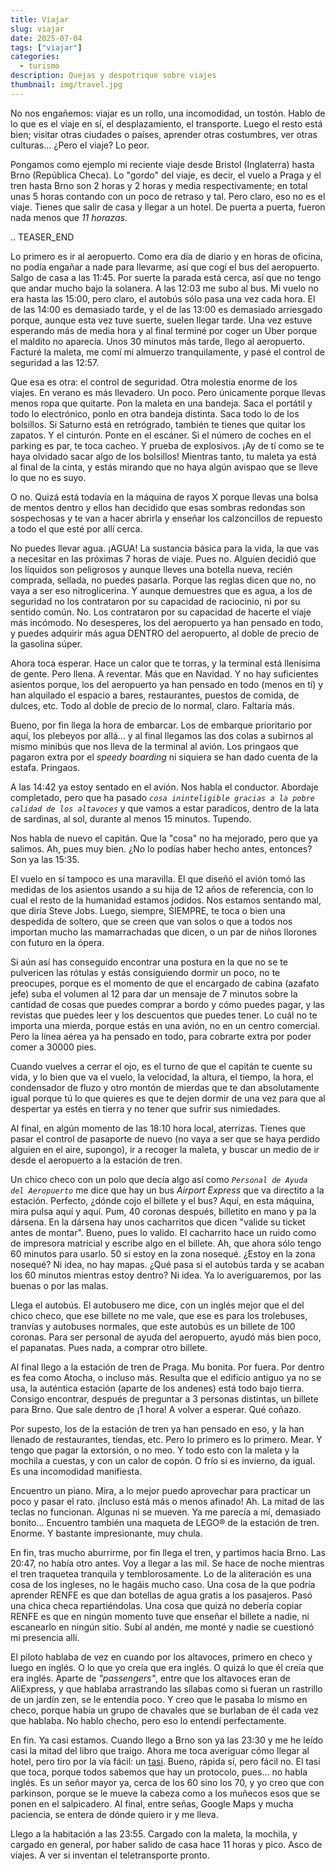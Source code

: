 ```yaml
---
title: Viajar
slug: viajar
date: 2025-07-04
tags: ["viajar"]
categories:
  - turismo
description: Quejas y despotrique sobre viajes
thumbnail: img/travel.jpg
---
```


No nos engañemos: viajar es un rollo, una incomodidad, un
tostón. Hablo de lo que es el viaje en sí, el desplazamiento, el
transporte. Luego el resto está bien; visitar otras ciudades o países,
aprender otras costumbres, ver otras culturas… ¿Pero el viaje? Lo
peor.

Pongamos como ejemplo mi reciente viaje desde Bristol (Inglaterra)
hasta Brno (República Checa). Lo "gordo" del viaje, es decir, el vuelo
a Praga y el tren hasta Brno son 2 horas y 2 horas y media
respectivamente; en total unas 5 horas contando con un poco de retraso
y tal. Pero claro, eso no es el viaje. Tienes que salir de casa y
llegar a un hotel. De puerta a puerta, fueron nada menos que *11
horazas*.

.. TEASER_END


Lo primero es ir al aeropuerto. Como era día de diario y en horas de
oficina, no podía engañar a nade para llevarme, así que cogí el bus
del aeropuerto. Salgo de casa a las 11:45. Por suerte la parada está
cerca, así que no tengo que andar mucho bajo la solanera. A las 12:03
me subo al bus. Mi vuelo no era hasta las 15:00, pero claro, el
autobús sólo pasa una vez cada hora. El de las 14:00 es demasiado
tarde, y el de las 13:00 es demasiado arriesgado porque, aunque esta
vez tuve suerte, suelen llegar tarde. Una vez estuve esperando más de
media hora y al final terminé por coger un Uber porque el maldito no
aparecía. Unos 30 minutos más tarde, llego al aeropuerto. Facturé la
maleta, me comí mi almuerzo tranquilamente, y pasé el control de
seguridad a las 12:57.

Que esa es otra: el control de seguridad. Otra molestia enorme de los
viajes. En verano es más llevadero. Un poco. Pero únicamente porque
llevas menos ropa que quitarte. Pon la maleta en una bandeja. Saca el
portátil y todo lo electrónico, ponlo en otra bandeja distinta. Saca
todo lo de los bolsillos. Si Saturno está en retrógrado, también te
tienes que quitar los zapatos. Y el cinturón. Ponte en el escáner. Si
el número de coches en el parking es par, te toca cacheo. Y prueba de
explosivos. ¡Ay de tí como se te haya olvidado sacar algo de los
bolsillos! Mientras tanto, tu maleta ya está al final de la cinta, y
estás mirando que no haya algún avispao que se lleve lo que no es
suyo.

O no. Quizá está todavía en la máquina de rayos X porque llevas una
bolsa de mentos dentro y ellos han decidido que esas sombras redondas
son sospechosas y te van a hacer abrirla y enseñar los calzoncillos de
repuesto a todo el que esté por allí cerca.

No puedes llevar agua. ¡AGUA! La sustancia básica para la vida, la que
vas a necesitar en las próximas 7 horas de viaje. Pues no. Alguien
decidió que los líquidos son peligrosos y aunque lleves una botella
nueva, recién comprada, sellada, no puedes pasarla. Porque las reglas
dicen que no, no vaya a ser eso nitroglicerina. Y aunque demuestres
que es agua, a los de seguridad no los contrataron por su capacidad de
raciocinio, ni por su sentido común. No. Los contrataron por su
capacidad de hacerte el viaje más incómodo. No desesperes, los del
aeropuerto ya han pensado en todo, y puedes adquirir más agua DENTRO
del aeropuerto, al doble de precio de la gasolina súper.

Ahora toca esperar. Hace un calor que te torras, y la terminal está
llenísima de gente. Pero llena. A reventar. Más que en Navidad. Y no
hay suficientes asientos porque, los del aeropuerto ya han pensado en
todo (menos en tí) y han alquilado el espacio a bares, restaurantes,
puestos de comida, de dulces, etc. Todo al doble de precio de lo
normal, claro. Faltaría más.

Bueno, por fin llega la hora de embarcar. Los de embarque prioritario
por aquí, los plebeyos por allá… y al final llegamos las dos colas a
subirnos al mismo minibús que nos lleva de la terminal al avión. Los
pringaos que pagaron extra por el _speedy boarding_ ni siquiera se han
dado cuenta de la estafa. Pringaos.

A las 14:42 ya estoy sentado en el avíón. Nos habla el
conductor. Abordaje completado, pero que ha pasado _`cosa ininteligible
gracias a la pobre calidad de los altavoces`_ y que vamos a estar
paradicos, dentro de la lata de sardinas, al sol, durante al menos 15
minutos. Tupendo.

Nos habla de nuevo el capitán. Que la "cosa" no ha mejorado, pero que
ya salimos. Ah, pues muy bien. ¿No lo podías haber hecho antes,
entonces? Son ya las 15:35.

El vuelo en sí tampoco es una maravilla. El que diseñó el avión tomó
las medidas de los asientos usando a su hija de 12 años de referencia,
con lo cual el resto de la humanidad estamos jodidos. Nos estamos
sentando mal, que diría Steve Jobs. Luego, siempre, SIEMPRE, te toca o
bien una despedida de soltero, que se creen que van solos o que a
todos nos importan mucho las mamarrachadas que dicen, o un par de
niños llorones con futuro en la ópera.

Si aún así has conseguido encontrar una postura en la que no se te
pulvericen las rótulas y estás consiguiendo dormir un poco, no te
preocupes, porque es el momento de que el encargado de cabina (azafato
jefe) suba el volumen al 12 para dar un mensaje de 7 minutos sobre la
cantidad de cosas que puedes comprar a bordo y cómo puedes pagar, y
las revistas que puedes leer y los descuentos que puedes tener. Lo
cuál no te importa una mierda, porque estás en una avión, no en un
centro comercial. Pero la línea aérea ya ha pensado en todo, para
cobrarte extra por poder comer a 30000 pies.

Cuando vuelves a cerrar el ojo, es el turno de que el capitán te
cuente su vida, y lo bien que va el vuelo, la velocidad, la altura, el
tiempo, la hora, el condensador de fluzo y otro montón de mierdas que
te dan absolutamente igual porque tú lo que quieres es que te dejen
dormir de una vez para que al despertar ya estés en tierra y no tener
que sufrir sus nimiedades.

Al final, en algún momento de las 18:10 hora local, aterrizas. Tienes
que pasar el control de pasaporte de nuevo (no vaya a ser que se haya
perdido alguien en el aire, supongo), ir a recoger la maleta, y buscar
un medio de ir desde el aeropuerto a la estación de tren.

Un chico checo con un polo que decía algo así como _`Personal de Ayuda
del Aeropuerto`_ me dice que hay un bus _Airport Express_ que va
directito a la estación. Perfecto, ¿dónde cojo el billete y el bus?
Aquí, en esta máquina, mira pulsa aquí y aquí. Pum, 40 coronas
después, billetito en mano y pa la dársena. En la dársena hay unos
cacharritos que dicen "valide su ticket antes de montar". Bueno, pues
lo valido. El cacharrito hace un ruido como de impresora matricial y
escribe algo en el billete. Ah, que ahora sólo tengo 60 minutos para
usarlo. 50 si estoy en la zona nosequé. ¿Estoy en la zona nosequé? Ni
idea, no hay mapas. ¿Qué pasa si el autobús tarda y se acaban los 60
minutos mientras estoy dentro?  Ni idea. Ya lo averiguaremos, por las
buenas o por las malas.

Llega el autobús. El autobusero me dice, con un inglés mejor que el
del chico checo, que ese billete no me vale, que ese es para los
trolebuses, tranvías y autobuses normales, que este autobús es un
billete de 100 coronas. Para ser personal de ayuda del aeropuerto,
ayudó más bien poco, el papanatas. Pues nada, a comprar otro billete.

Al final llego a la estación de tren de Praga. Mu bonita. Por
fuera. Por dentro es fea como Atocha, o incluso más. Resulta que el
edificio antiguo ya no se usa, la auténtica estación (aparte de los
andenes) está todo bajo tierra. Consigo encontrar, después de
preguntar a 3 personas distintas, un billete para Brno. Que sale
dentro de ¡1 hora! A volver a esperar. Qué coñazo.

Por supesto, los de la estación de tren ya han pensado en eso, y la
han llenado de restaurantes, tiendas, etc. Pero lo primero es lo
primero. Mear. Y tengo que pagar la extorsión, o no meo. Y todo esto
con la maleta y la mochila a cuestas, y con un calor de copón. O frío
si es invierno, da igual. Es una incomodidad manifiesta.

Encuentro un piano. Mira, a lo mejor puedo aprovechar para practicar
un poco y pasar el rato. ¡Incluso está más o menos afinado! Ah. La
mitad de las teclas no funcionan. Algunas ni se mueven. Ya me parecía
a mí, demasiado bonito… Encuentro también una maqueta de LEGO® de la
estación de tren. Enorme. Y bastante impresionante, muy chula.

En fin, tras mucho aburrirme, por fin llega el tren, y partimos hacia
Brno. Las 20:47, no había otro antes. Voy a llegar a
las mil. Se hace de noche mientras el tren traquetea tranquila y
temblorosamente. Lo de la aliteración es una cosa de los ingleses, no
le hagáis mucho caso. Una cosa de la que podría aprender RENFE es que
dan botellas de agua gratis a los pasajeros. Pasó una chica checa
repartiéndolas. Una cosa que quizá no debería copiar RENFE es que en
ningún momento tuve que enseñar el billete a nadie, ni escanearlo en
ningún sitio. Subí al andén, me monté y nadie se cuestionó mi
presencia allí.

El piloto hablaba de vez en cuando por los altavoces, primero en checo
y luego en inglés. O lo que yo creía que era inglés. O quizá lo que él
creía que era inglés. Aparte de _"passengers"_, entre que los
altavoces eran de AliExpress, y que hablaba arrastrando las sílabas
como si fueran un rastrillo de un jardín zen, se le entendía poco. Y
creo que le pasaba lo mismo en checo, porque había un grupo de
chavales que se burlaban de él cada vez que hablaba. No hablo checho,
pero eso lo entendí perfectamente.

En fin. Ya casi estamos. Cuando llego a Brno son ya las 23:30 y me he
leído casi la mitad del libro que traigo. Ahora me toca averiguar cómo
llegar al hotel, pero tiro por la vía fácil: un
[tasi](https://www.youtube.com/watch?v=qw1Psmc8wAU). Bueno, rápida sí,
pero fácil no. El tasi que toca, porque todos sabemos que hay un
protocolo, pues… no habla inglés. Es un señor mayor ya, cerca de los
60 sino los 70, y yo creo que con parkinson, porque se le mueve la
cabeza como a los muñecos esos que se ponen en el salpicadero. Al
final, entre señas, Google Maps y mucha paciencia, se entera de dónde
quiero ir y me lleva.

Llego a la habitación a las 23:55. Cargado con la maleta, la mochila,
y cargado en general, por haber salido de casa hace 11 horas y
pico. Asco de viajes. A ver si inventan el teletransporte pronto.
